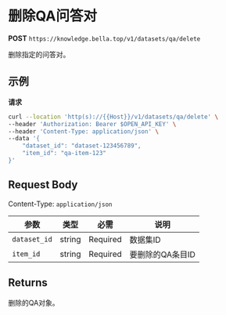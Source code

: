 # 删除QA问答对

**POST** `https://knowledge.bella.top/v1/datasets/qa/delete`

删除指定的问答对。

## 示例

**请求**
```bash
curl --location 'http(s)://{{Host}}/v1/datasets/qa/delete' \
--header 'Authorization: Bearer $OPEN_API_KEY' \
--header 'Content-Type: application/json' \
--data '{
    "dataset_id": "dataset-123456789",
    "item_id": "qa-item-123"
}'
```

## Request Body
Content-Type: `application/json`

| 参数 | 类型 | 必需 | 说明 |
|-----|------|------|------|
| `dataset_id` | string | Required | 数据集ID |
| `item_id` | string | Required | 要删除的QA条目ID |

## Returns
删除的QA对象。
